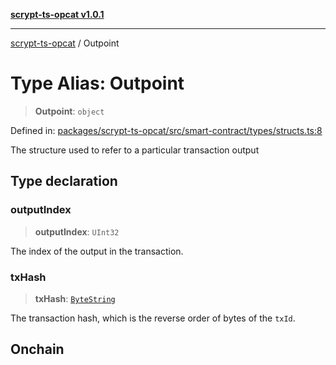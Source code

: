 [**scrypt-ts-opcat v1.0.1**](../README.md)

***

[scrypt-ts-opcat](../README.md) / Outpoint

# Type Alias: Outpoint

> **Outpoint**: `object`

Defined in: [packages/scrypt-ts-opcat/src/smart-contract/types/structs.ts:8](https://github.com/OPCAT-Labs/ts-tools/blob/e67b8657b34dbf57f8a4f9bdf87cdc2742db16bb/packages/scrypt-ts-opcat/src/smart-contract/types/structs.ts#L8)

The structure used to refer to a particular transaction output

## Type declaration

### outputIndex

> **outputIndex**: `UInt32`

The index of the output in the transaction.

### txHash

> **txHash**: [`ByteString`](ByteString.md)

The transaction hash, which is the reverse order of bytes of the `txId`.

## Onchain

